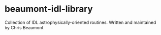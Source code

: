 beaumont-idl-library
====================

Collection of IDL astrophysically-oriented routines. Written and maintained by Chris Beaumont